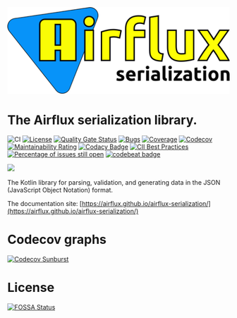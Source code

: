 <img src="logo.png" alt="Airflux logo" />

# The Airflux serialization library.

![CI](https://github.com/airflux/airflux/workflows/CI/badge.svg)
[![License](https://img.shields.io/badge/License-Apache_2.0-blue.svg)](https://opensource.org/licenses/Apache-2.0)
[![Quality Gate Status](https://sonarcloud.io/api/project_badges/measure?project=airflux_airflux-serialization&metric=alert_status)](https://sonarcloud.io/dashboard?id=airflux_airflux-serialization)
[![Bugs](https://sonarcloud.io/api/project_badges/measure?project=airflux_airflux-serialization&metric=bugs)](https://sonarcloud.io/dashboard?id=airflux_airflux-serialization)
[![Coverage](https://sonarcloud.io/api/project_badges/measure?project=airflux_airflux-serialization&metric=coverage)](https://sonarcloud.io/dashboard?id=airflux_airflux-serialization)
[![Codecov](https://codecov.io/gh/airflux/airflux-serialization/branch/main/graph/badge.svg?token=QBD7092MJI)](https://codecov.io/gh/airflux/airflux-serialization)
[![Maintainability Rating](https://sonarcloud.io/api/project_badges/measure?project=airflux_airflux-serialization&metric=sqale_rating)](https://sonarcloud.io/dashboard?id=airflux_airflux-serialization)
[![Codacy Badge](https://app.codacy.com/project/badge/Grade/53e1a68ffc064a6e8d9a01a4c3027764)](https://www.codacy.com/gh/airflux/airflux-serialization/dashboard?utm_source=github.com&amp;utm_medium=referral&amp;utm_content=airflux/airflux-serialization&amp;utm_campaign=Badge_Grade)
[![CII Best Practices](https://bestpractices.coreinfrastructure.org/projects/5511/badge)](https://bestpractices.coreinfrastructure.org/projects/5511)
[![Percentage of issues still open](http://isitmaintained.com/badge/open/airflux/airflux-serialization.svg)](http://isitmaintained.com/project/airflux/airflux-serialization "Percentage of issues still open")
[![codebeat badge](https://codebeat.co/badges/5b7aa123-c285-4755-9878-b065f8532462)](https://codebeat.co/projects/github-com-airflux-airflux-serialization-main)

[![](https://jitpack.io/v/airflux/airflux-serialization.svg)](https://jitpack.io/#airflux/airflux-serialization)

The Kotlin library for parsing, validation, and generating data in the JSON (JavaScript Object Notation) format.

The documentation site: [https://airflux.github.io/airflux-serialization/](https://airflux.github.io/airflux-serialization/)

# Codecov graphs

[![Codecov Sunburst](https://codecov.io/gh/airflux/airflux-serialization/branch/main/graphs/sunburst.svg?token=QBD7092MJI)](https://codecov.io/gh/airflux/airflux-serialization/branch/main/graphs/sunburst.svg?token=QBD7092MJI)

# License

[![FOSSA Status](https://app.fossa.com/api/projects/git%2Bgithub.com%2Fairflux%2Fairflux.svg?type=large)](https://app.fossa.com/projects/git%2Bgithub.com%2Fairflux%2Fairflux?ref=badge_large)
